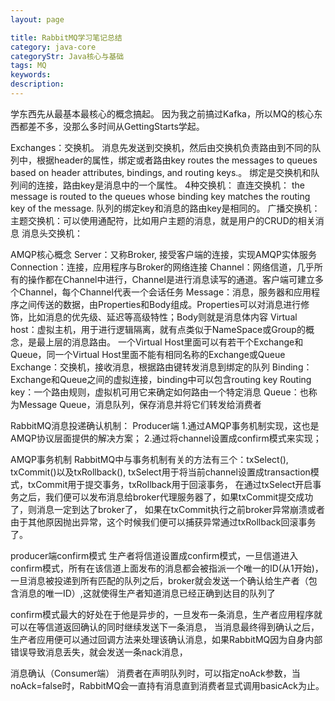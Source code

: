 ```yaml
---
layout: page

title: RabbitMQ学习笔记总结
category: java-core
categoryStr: Java核心与基础
tags: MQ
keywords:
description:
---
```


学东西先从最基本最核心的概念搞起。
因为我之前搞过Kafka，所以MQ的核心东西都差不多，没那么多时间从GettingStarts学起。

Exchanges：交换机。
消息先发送到交换机，然后由交换机负责路由到不同的队列中，根据header的属性，绑定或者路由key
routes the messages to queues based on header attributes, bindings, and routing keys.。
绑定是交换机和队列间的连接，路由key是消息中的一个属性。
4种交换机：
直连交换机： the message is routed to the queues whose binding key matches the routing key of the message.
队列的绑定key和消息的路由key是相同的。
广播交换机：
主题交换机：可以使用通配符，比如用户主题的消息，就是用户的CRUD的相关消息
消息头交换机：

AMQP核心概念
Server：又称Broker, 接受客户端的连接，实现AMQP实体服务
Connection：连接，应用程序与Broker的网络连接
Channel：网络信道，几乎所有的操作都在Channel中进行，Channel是进行消息读写的通道。客户端可建立多个Channel，每个Channel代表一个会话任务
Message：消息，服务器和应用程序之间传送的数据，由Properties和Body组成。Properties可以对消息进行修饰，比如消息的优先级、延迟等高级特性；Body则就是消息体内容
Virtual host：虚拟主机，用于进行逻辑隔离，就有点类似于NameSpace或Group的概念，是最上层的消息路由。
一个Virtual Host里面可以有若干个Exchange和Queue，同一个Virtual Host里面不能有相同名称的Exchange或Queue
Exchange：交换机，接收消息，根据路由键转发消息到绑定的队列
Binding：Exchange和Queue之间的虚拟连接，binding中可以包含routing key
Routing key：一个路由规则，虚拟机可用它来确定如何路由一个特定消息
Queue：也称为Message Queue，消息队列，保存消息并将它们转发给消费者


RabbitMQ消息投递确认机制：
Producer端
1.通过AMQP事务机制实现，这也是AMQP协议层面提供的解决方案；
2.通过将channel设置成confirm模式来实现；

AMQP事务机制
RabbitMQ中与事务机制有关的方法有三个：txSelect(), txCommit()以及txRollback(),
txSelect用于将当前channel设置成transaction模式，txCommit用于提交事务，txRollback用于回滚事务，
在通过txSelect开启事务之后，我们便可以发布消息给broker代理服务器了，如果txCommit提交成功了，则消息一定到达了broker了，
如果在txCommit执行之前broker异常崩溃或者由于其他原因抛出异常，这个时候我们便可以捕获异常通过txRollback回滚事务了。

producer端confirm模式
生产者将信道设置成confirm模式，一旦信道进入confirm模式，所有在该信道上面发布的消息都会被指派一个唯一的ID(从1开始)，
一旦消息被投递到所有匹配的队列之后，broker就会发送一个确认给生产者（包含消息的唯一ID）,这就使得生产者知道消息已经正确到达目的队列了

confirm模式最大的好处在于他是异步的，一旦发布一条消息，生产者应用程序就可以在等信道返回确认的同时继续发送下一条消息，
当消息最终得到确认之后，生产者应用便可以通过回调方法来处理该确认消息，如果RabbitMQ因为自身内部错误导致消息丢失，就会发送一条nack消息，

消息确认（Consumer端）
消费者在声明队列时，可以指定noAck参数，当noAck=false时，RabbitMQ会一直持有消息直到消费者显式调用basicAck为止。


